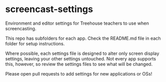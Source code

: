 # screencast-settings

Environment and editor settings for Treehouse teachers to use when screencasting.

This repo has subfolders for each app. Check the README.md file in each folder for setup instructions.

Where possible, each settings file is designed to alter only screen display settings, leaving your other settings untouched. Not every app supports this, however, so review the settings files to see what will be changed.

Please open pull requests to add settings for new applications or OSs!
